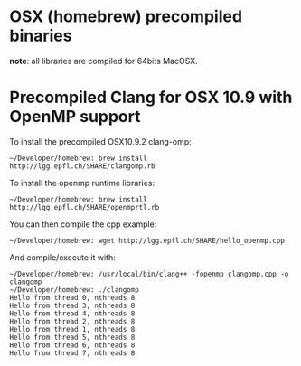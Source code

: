 OSX (homebrew) precompiled binaries
====
**note**: all libraries are compiled for 64bits MacOSX.

# Precompiled Clang for OSX 10.9 with OpenMP support

To install the precompiled OSX10.9.2 clang-omp:

    ~/Developer/homebrew: brew install http://lgg.epfl.ch/SHARE/clangomp.rb


To install the openmp runtime libraries:

    ~/Developer/homebrew: brew install http://lgg.epfl.ch/SHARE/openmprtl.rb
    
You can then compile the cpp example:

    ~/Developer/homebrew: wget http://lgg.epfl.ch/SHARE/hello_openmp.cpp
    
And compile/execute it with: 

    ~/Developer/homebrew: /usr/local/bin/clang++ -fopenmp clangomp.cpp -o clangomp
    ~/Developer/homebrew: ./clangomp
    Hello from thread 0, nthreads 8
    Hello from thread 3, nthreads 8
    Hello from thread 4, nthreads 8
    Hello from thread 2, nthreads 8
    Hello from thread 1, nthreads 8
    Hello from thread 5, nthreads 8
    Hello from thread 6, nthreads 8
    Hello from thread 7, nthreads 8
